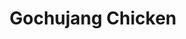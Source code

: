 ---
title: "Gochujang Chicken"
type: "recipe"
tags: 
  - korean
  - chicken
  - easy
  - baked
source: "https://www.theendlessmeal.com/korean-paleo-chicken-thighs/"
---